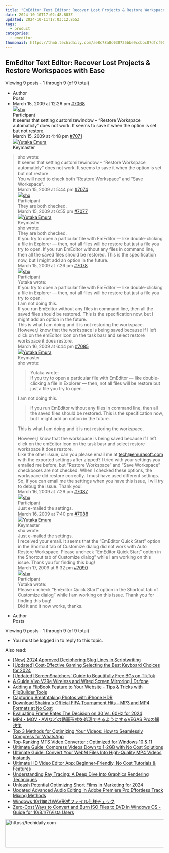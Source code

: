 ```yaml
---
title: "EmEditor Text Editor: Recover Lost Projects & Restore Workspaces with Ease"
date: 2024-10-10T17:02:48.883Z
updated: 2024-10-11T17:03:12.855Z
tags:
  - product
categories:
  - emeditor
thumbnail: https://thmb.techidaily.com/ae8c78a8c030725bbe9ccbbc07dfcf9053a98f744ac8a56e3cf77b13e5726b02.png
---
```


## EmEditor Text Editor: Recover Lost Projects & Restore Workspaces with Ease

Viewing 9 posts - 1 through 9 (of 9 total)

* Author  
Posts
* March 15, 2009 at 12:26 pm [#7068](https://tools.techidaily.com/emeditor/products/)  
[![](https://secure.gravatar.com/avatar/930c97724d5165fc9f966ce292aff096?s=80&d=identicon&r=g)shx](https://www.emeditor.com/forums/users/shx/ "View shx's profile")  
Participant  
It seems that setting customizewindow – “Restore Workspace automaticly” does not work. It seems to save it when the option is set but not restore.  
March 15, 2009 at 4:48 pm [#7071](https://tools.techidaily.com/emeditor/products/)  
[![](https://secure.gravatar.com/avatar/a0a6377144ed3636f985d87303f65ed2?s=80&d=identicon&r=g)Yutaka Emura](https://www.emeditor.com/forums/users/yemura/ "View Yutaka Emura's profile")  
Keymaster  
> shx wrote:  
> It seems that setting customizewindow – “Restore Workspace automaticly” does not work. It seems to save it when the option is set but not restore.  
 You will need to check both “Restore Workspace” and “Save Workspace”.  
March 15, 2009 at 5:44 pm [#7074](https://tools.techidaily.com/emeditor/products/)  
[![](https://secure.gravatar.com/avatar/930c97724d5165fc9f966ce292aff096?s=80&d=identicon&r=g)shx](https://www.emeditor.com/forums/users/shx/ "View shx's profile")  
Participant  
They are both checked.  
March 15, 2009 at 6:55 pm [#7077](https://tools.techidaily.com/emeditor/products/)  
[![](https://secure.gravatar.com/avatar/a0a6377144ed3636f985d87303f65ed2?s=80&d=identicon&r=g)Yutaka Emura](https://www.emeditor.com/forums/users/yemura/ "View Yutaka Emura's profile")  
Keymaster  
> shx wrote:  
> They are both checked.  
 If you try to open a particular file with EmEditor — like double-clicking a file in Explorer — then, not all files will be restore but just a file you try to open. If you run EmEditor without any files in command line, then all the saved files should be restored. This is the specification now, but I might add an option in the future.  
March 15, 2009 at 7:26 pm [#7078](https://tools.techidaily.com/emeditor/products/)  
[![](https://secure.gravatar.com/avatar/930c97724d5165fc9f966ce292aff096?s=80&d=identicon&r=g)shx](https://www.emeditor.com/forums/users/shx/ "View shx's profile")  
Participant  
> Yutaka wrote:  
> If you try to open a particular file with EmEditor — like double-clicking a file in Explorer — then, not all files will be restore but just a file you try to open.  
 I am not doing this.  
> If you run EmEditor without any files in command line, then all the saved files should be restored. This is the specification now, but I might add an option in the future.  
 This is what I am doing and it is not restoring the workspace.  
 However,I know that the workspace is being saved because if I left click on the emEditor Icon on the task basr and select restore workspace it does restore.  
March 16, 2009 at 6:44 pm [#7085](https://tools.techidaily.com/emeditor/products/)  
[![](https://secure.gravatar.com/avatar/a0a6377144ed3636f985d87303f65ed2?s=80&d=identicon&r=g)Yutaka Emura](https://www.emeditor.com/forums/users/yemura/ "View Yutaka Emura's profile")  
Keymaster  
> shx wrote:  
>  
>> Yutaka wrote:  
>> If you try to open a particular file with EmEditor — like double-clicking a file in Explorer — then, not all files will be restore but just a file you try to open.  
>  
> I am not doing this.  
>  
>> If you run EmEditor without any files in command line, then all the saved files should be restored. This is the specification now, but I might add an option in the future.  
>  
> This is what I am doing and it is not restoring the workspace.  
>  
> However,I know that the workspace is being saved because if I left click on the emEditor Icon on the task basr and select restore workspace it does restore.  
 Like the other issue, can you please email me at [tech@emurasoft.com](https://tools.techidaily.com/emeditor/products/) with the exported settings after zipped? I tried with your settings you emailed me before, but “Restore Workspace” and “Save Workspace” checkboxes are not checked. When I checked these options, the workspace did restore correctly. I must have used different settings. So, if you can email me the settings when you have this issue, I will try to debug the issue. Thank you!  
March 16, 2009 at 7:29 pm [#7087](https://tools.techidaily.com/emeditor/products/)  
[![](https://secure.gravatar.com/avatar/930c97724d5165fc9f966ce292aff096?s=80&d=identicon&r=g)shx](https://www.emeditor.com/forums/users/shx/ "View shx's profile")  
Participant  
Just e-mailed the settings.  
March 16, 2009 at 7:40 pm [#7088](https://tools.techidaily.com/emeditor/products/)  
[![](https://secure.gravatar.com/avatar/a0a6377144ed3636f985d87303f65ed2?s=80&d=identicon&r=g)Yutaka Emura](https://www.emeditor.com/forums/users/yemura/ "View Yutaka Emura's profile")  
Keymaster  
> shx wrote:  
> Just e-mailed the settings.  
 I received your email. It seems that the “EmEditor Quick Start” option in the Shortcut tab of Customize dialog did not work with Auto Restore Workspace. Please uncheck “EmEditor Quick Start” option in the Shortcut tab of Customize dialog” while I am working on this issue. Thank you for finding this bug!  
March 17, 2009 at 6:32 pm [#7090](https://tools.techidaily.com/emeditor/products/)  
[![](https://secure.gravatar.com/avatar/930c97724d5165fc9f966ce292aff096?s=80&d=identicon&r=g)shx](https://www.emeditor.com/forums/users/shx/ "View shx's profile")  
Participant  
> Yutaka wrote:  
> Please uncheck “EmEditor Quick Start” option in the Shortcut tab of Customize dialog” while I am working on this issue. Thank you for finding this bug!  
 Did it and it now works, thanks.
* Author  
Posts

Viewing 9 posts - 1 through 9 (of 9 total)

* You must be logged in to reply to this topic.

<ins class="adsbygoogle"
     style="display:block"
     data-ad-format="autorelaxed"
     data-ad-client="ca-pub-7571918770474297"
     data-ad-slot="1223367746"></ins>

<ins class="adsbygoogle"
     style="display:block"
     data-ad-client="ca-pub-7571918770474297"
     data-ad-slot="8358498916"
     data-ad-format="auto"
     data-full-width-responsive="true"></ins>

<span class="atpl-alsoreadstyle">Also read:</span>
<div><ul>
<li><a href="https://fox-helps.techidaily.com/new-2024-approved-deciphering-slug-lines-in-scriptwriting/"><u>[New] 2024 Approved Deciphering Slug Lines in Scriptwriting</u></a></li>
<li><a href="https://screen-video-capture.techidaily.com/updated-cost-effective-gaming-selecting-the-best-keyboard-choices-for-2024/"><u>[Updated] Cost-Effective Gaming Selecting the Best Keyboard Choices for 2024</u></a></li>
<li><a href="https://extra-guidance.techidaily.com/updated-screensnatchers-guide-to-beautifully-free-bgs-on-tiktok/"><u>[Updated] ScreenSnatchers' Guide to Beautifully Free BGs on TikTok</u></a></li>
<li><a href="https://screen-mirror.techidaily.com/a-guide-vivo-v29e-wireless-and-wired-screen-mirroring-drfone-by-drfone-android/"><u>A Guide Vivo V29e Wireless and Wired Screen Mirroring | Dr.fone</u></a></li>
<li><a href="https://win-latest.techidaily.com/adding-a-flipbook-feature-to-your-website-tips-and-tricks-with-flipbuilder-tools/"><u>Adding a FlipBook Feature to Your Website - Tips & Tricks with FlipBuilder Tools</u></a></li>
<li><a href="https://article-helps.techidaily.com/capturing-breathtaking-photos-with-iphone-hdr/"><u>Capturing Breathtaking Photos with iPhone HDR</u></a></li>
<li><a href="https://blog-min.techidaily.com/download-shakiras-official-fifa-tournament-hits-mp3-and-mp4-formats-at-no-cost/"><u>Download Shakira's Official FIFA Tournament Hits - MP3 and MP4 Formats at No Cost</u></a></li>
<li><a href="https://screen-recording.techidaily.com/evaluating-frame-rates-the-decision-on-30-vs-60hz-for-2024/"><u>Evaluating Frame Rates The Decision on 30 Vs. 60Hz for 2024</u></a></li>
<li><a href="https://win-latest.techidaily.com/mp4movavivegas-pro/"><u>MP4・MOV・AVIなどの動画形式を処理できるようにするVEGAS Proの解決策</u></a></li>
<li><a href="https://win-latest.techidaily.com/top-3-methods-for-optimizing-your-videos-how-to-seamlessly-compress-for-whatsapp/"><u>Top 3 Methods for Optimizing Your Videos: How to Seamlessly Compress for WhatsApp</u></a></li>
<li><a href="https://win-latest.techidaily.com/top-ranking-mts-video-converter-optimized-for-windows-10-and-11/"><u>Top-Ranking MTS Video Converter : Optimized for Windows 10 & 11</u></a></li>
<li><a href="https://win-latest.techidaily.com/ultimate-guide-compress-videos-down-to-1-2gb-with-no-cost-solutions/"><u>Ultimate Guide: Compress Videos Down to 1-2GB with No Cost Solutions</u></a></li>
<li><a href="https://win-latest.techidaily.com/ultimate-guide-convert-your-webm-files-into-high-quality-mp4-videos-instantly/"><u>Ultimate Guide: Convert Your WebM Files Into High-Quality MP4 Videos Instantly</u></a></li>
<li><a href="https://win-latest.techidaily.com/ultimate-hd-video-editor-app-beginner-friendly-no-cost-tutorials-and-features/"><u>Ultimate HD Video Editor App: Beginner-Friendly, No Cost Tutorials & Features</u></a></li>
<li><a href="https://tech-renaissance.techidaily.com/understanding-ray-tracing-a-deep-dive-into-graphics-rendering-techniques/"><u>Understanding Ray Tracing: A Deep Dive Into Graphics Rendering Techniques</u></a></li>
<li><a href="https://youtube-blog.techidaily.com/sh-potential-optimizing-short-films-in-marketing-for-2024/"><u>Unleash Potential Optimizing Short Films in Marketing for 2024</u></a></li>
<li><a href="https://voice-adjusting.techidaily.com/updated-advanced-audio-editing-in-adobe-premiere-pro-effortless-track-mixing-methods/"><u>Updated Advanced Audio Editing in Adobe Premiere Pro Effortless Track Mixing Methods</u></a></li>
<li><a href="https://win-latest.techidaily.com/1726027411272-windows-1011wav/"><u>Windows 10/11向けWAV形式ファイル仕様チェック</u></a></li>
<li><a href="https://win-latest.techidaily.com/zero-cost-ways-to-convert-and-burn-iso-files-to-dvd-in-windows-os-guide-for-10817vista-users/"><u>Zero-Cost Ways to Convert and Burn ISO Files to DVD in Windows OS - Guide for 10/8.1/7/Vista Users</u></a></li>
</ul></div>

<!-- affiliate ads begin -->
<a href="https://bluettius.sjv.io/c/5597632/2139111/17108" target="_top" id="2139111">
  <img src="//a.impactradius-go.com/display-ad/17108-2139111" border="0" alt="https://techidaily.com" width="728" height="90"/>
</a>
<img height="0" width="0" src="https://bluettius.sjv.io/i/5597632/2139111/17108" style="position:absolute;visibility:hidden;" border="0" />
<!-- affiliate ads end -->

